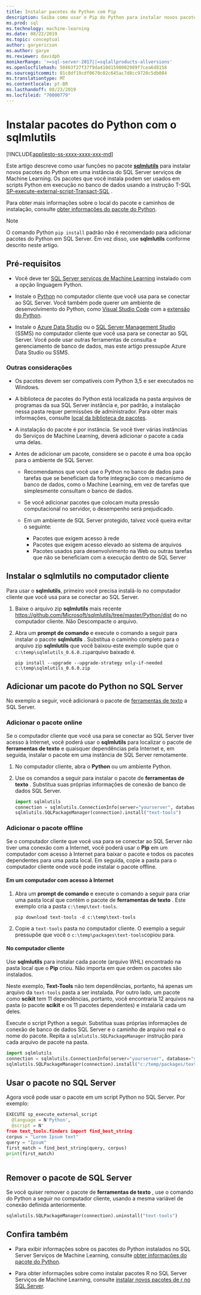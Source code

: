 ```yaml
---
title: Instalar pacotes do Python com Pip
description: Saiba como usar o Pip do Python para instalar novos pacotes do Python em uma instância do SQL Server Serviços de Machine Learning.
ms.prod: sql
ms.technology: machine-learning
ms.date: 08/22/2019
ms.topic: conceptual
author: garyericson
ms.author: garye
ms.reviewer: davidph
monikerRange: '>=sql-server-2017||=sqlallproducts-allversions'
ms.openlocfilehash: 50463f27f37f9da410d1598002989f7cea6d8158
ms.sourcegitcommit: 01c8df19cdf0670c02c645ac7d8cc9720c5db084
ms.translationtype: MT
ms.contentlocale: pt-BR
ms.lasthandoff: 08/23/2019
ms.locfileid: "70000779"
---
```

# <a name="install-python-packages-with-sqlmlutils"></a>Instalar pacotes do Python com o sqlmlutils

[!INCLUDE[appliesto-ss-xxxx-xxxx-xxx-md](../../includes/appliesto-ss-xxxx-xxxx-xxx-md.md)]

Este artigo descreve como usar funções no pacote [**sqlmlutils**](https://github.com/Microsoft/sqlmlutils) para instalar novos pacotes do Python em uma instância do SQL Server serviços de Machine Learning. Os pacotes que você instala podem ser usados em scripts Python em execução no banco de dados usando a instrução T-SQL [SP-execute-external-script-Transact-SQL](https://docs.microsoft.com/sql/relational-databases/system-stored-procedures/sp-execute-external-script-transact-sql) .

Para obter mais informações sobre o local do pacote e caminhos de instalação, consulte [obter informações do pacote do Python](../package-management/python-package-information.md).

> [!NOTE]
> O comando Python `pip install` padrão não é recomendado para adicionar pacotes do Python em SQL Server. Em vez disso, use **sqlmlutils** conforme descrito neste artigo.

## <a name="prerequisites"></a>Pré-requisitos

+ Você deve ter [SQL Server serviços de Machine Learning](../install/sql-machine-learning-services-windows-install.md) instalado com a opção linguagem Python.

+ Instale o [Python](https://www.python.org/) no computador cliente que você usa para se conectar ao SQL Server. Você também pode querer um ambiente de desenvolvimento do Python, como [Visual Studio Code](https://code.visualstudio.com/download) com a [extensão do Python](https://marketplace.visualstudio.com/items?itemName=ms-python.python). 

+ Instale o [Azure Data Studio](https://docs.microsoft.com/sql/azure-data-studio/what-is) ou o [SQL Server Management Studio](https://docs.microsoft.com/sql/ssms/sql-server-management-studio-ssms) (SSMS) no computador cliente que você usa para se conectar ao SQL Server. Você pode usar outras ferramentas de consulta e gerenciamento de banco de dados, mas este artigo pressupõe Azure Data Studio ou SSMS.

### <a name="other-considerations"></a>Outras considerações

+ Os pacotes devem ser compatíveis com Python 3,5 e ser executados no Windows.

+ A biblioteca de pacotes do Python está localizada na pasta arquivos de programas da sua SQL Server instância e, por padrão, a instalação nessa pasta requer permissões de administrador. Para obter mais informações, consulte [local da biblioteca de pacotes](../package-management/python-package-information.md#default-python-library-location).

+ A instalação do pacote é por instância. Se você tiver várias instâncias do Serviços de Machine Learning, deverá adicionar o pacote a cada uma delas.

+ Antes de adicionar um pacote, considere se o pacote é uma boa opção para o ambiente de SQL Server.

  + Recomendamos que você use o Python no banco de dados para tarefas que se beneficiam da forte integração com o mecanismo de banco de dados, como o Machine Learning, em vez de tarefas que simplesmente consultam o banco de dados.

  + Se você adicionar pacotes que colocam muita pressão computacional no servidor, o desempenho será prejudicado.

  + Em um ambiente de SQL Server protegido, talvez você queira evitar o seguinte:
    + Pacotes que exigem acesso à rede
    + Pacotes que exigem acesso elevado ao sistema de arquivos
    + Pacotes usados para desenvolvimento na Web ou outras tarefas que não se beneficiam com a execução dentro de SQL Server

## <a name="install-sqlmlutils-on-the-client-computer"></a>Instalar o sqlmlutils no computador cliente

Para usar o **sqlmlutils**, primeiro você precisa instalá-lo no computador cliente que você usa para se conectar ao SQL Server.

1. Baixe o arquivo zip **sqlmlutils** mais recente https://github.com/Microsoft/sqlmlutils/tree/master/Python/dist do no computador cliente. Não Descompacte o arquivo.

1. Abra um **prompt de comando** e execute o comando a seguir para instalar o pacote **sqlmlutils** . Substitua o caminho completo para o arquivo zip **sqlmlutils** que você baixou-este exemplo supõe que o `c:\temp\sqlmlutils_0.6.0.zip`arquivo baixado é.

   ```console
   pip install --upgrade --upgrade-strategy only-if-needed c:\temp\sqlmlutils_0.6.0.zip
   ```

## <a name="add-a-python-package-on-sql-server"></a>Adicionar um pacote do Python no SQL Server

No exemplo a seguir, você adicionará o pacote de [ferramentas de texto](https://pypi.org/project/text-tools/) a SQL Server.

### <a name="add-the-package-online"></a>Adicionar o pacote online

Se o computador cliente que você usa para se conectar ao SQL Server tiver acesso à Internet, você poderá usar o **sqlmlutils** para localizar o pacote de **ferramentas de texto** e quaisquer dependências pela Internet e, em seguida, instalar o pacote em uma instância de SQL Server remotamente.

1. No computador cliente, abra o **Python** ou um ambiente Python.

1. Use os comandos a seguir para instalar o pacote de **ferramentas de texto** . Substitua suas próprias informações de conexão de banco de dados SQL Server.

   ```python
   import sqlmlutils
   connection = sqlmlutils.ConnectionInfo(server="yourserver", database="yourdatabase", uid="yoursqluser", pwd="yoursqlpassword")
   sqlmlutils.SQLPackageManager(connection).install("text-tools")
   ```

### <a name="add-the-package-offline"></a>Adicionar o pacote offline

Se o computador cliente que você usa para se conectar ao SQL Server não tiver uma conexão com a Internet, você poderá usar o **Pip** em um computador com acesso à Internet para baixar o pacote e todos os pacotes dependentes para uma pasta local. Em seguida, copie a pasta para o computador cliente onde você pode instalar o pacote offline.

#### <a name="on-a-computer-with-internet-access"></a>Em um computador com acesso à Internet

1. Abra um **prompt de comando** e execute o comando a seguir para criar uma pasta local que contém o pacote de **ferramentas de texto** . Este exemplo cria a pasta `c:\temp\text-tools`.

   ```command
   pip download text-tools -d c:\temp\text-tools
   ```

1. Copie a `text-tools` pasta no computador cliente. O exemplo a seguir pressupõe que você o `c:\temp\packages\text-tools`copiou para.

#### <a name="on-the-client-computer"></a>No computador cliente

Use **sqlmlutils** para instalar cada pacote (arquivo WHL) encontrado na pasta local que o **Pip** criou. Não importa em que ordem os pacotes são instalados.

Neste exemplo, **Text-Tools** não tem dependências, portanto, há apenas um arquivo da `text-tools` pasta a ser instalada. Por outro lado, um pacote como **scikit** tem 11 dependências, portanto, você encontraria 12 arquivos na pasta (o pacote **scikit** e os 11 pacotes dependentes) e instalaria cada um deles.

Execute o script Python a seguir. Substitua suas próprias informações de conexão de banco de dados SQL Server e o caminho de arquivo real e o nome do pacote. Repita a `sqlmlutils.SQLPackageManager` instrução para cada arquivo de pacote na pasta.

```python
import sqlmlutils
connection = sqlmlutils.ConnectionInfo(server="yourserver", database="yourdatabase", uid="yoursqluser", pwd="yoursqlpassword")
sqlmlutils.SQLPackageManager(connection).install("c:/temp/packages/text-tools/text_tools-1.0.0-py3-none-any.whl")
```

## <a name="use-the-package-in-sql-server"></a>Usar o pacote no SQL Server

Agora você pode usar o pacote em um script Python no SQL Server. Por exemplo:

```python
EXECUTE sp_execute_external_script
  @language = N'Python',
  @script = N'
from text_tools.finders import find_best_string
corpus = "Lorem Ipsum text"
query = "Ipsum"
first_match = find_best_string(query, corpus)
print(first_match)
  '
```

## <a name="remove-the-package-from-sql-server"></a>Remover o pacote de SQL Server

Se você quiser remover o pacote de **ferramentas de texto** , use o comando do Python a seguir no computador cliente, usando a mesma variável de conexão definida anteriormente.

```python
sqlmlutils.SQLPackageManager(connection).uninstall("text-tools")
```

## <a name="see-also"></a>Confira também

+ Para exibir informações sobre os pacotes do Python instalados no SQL Server Serviços de Machine Learning, consulte [obter informações do pacote do Python](../package-management/python-package-information.md).

+ Para obter informações sobre como instalar pacotes R no SQL Server Serviços de Machine Learning, consulte [instalar novos pacotes de r no SQL Server](../r/install-additional-r-packages-on-sql-server.md).
